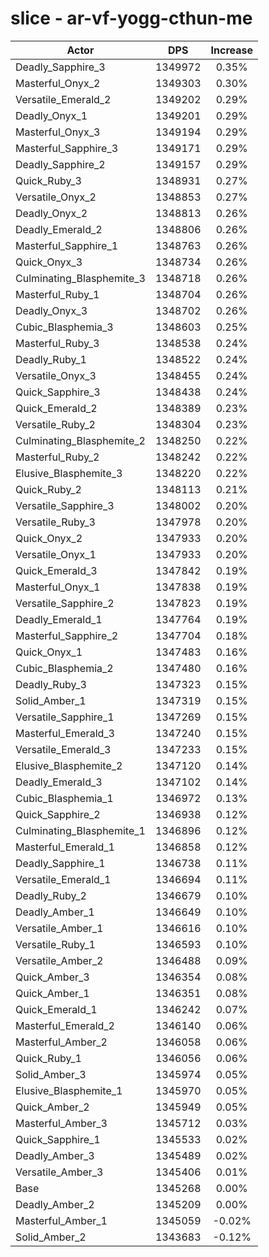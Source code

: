 # slice - ar-vf-yogg-cthun-me
| Actor | DPS | Increase |
|---|:---:|:---:|
|Deadly_Sapphire_3|1349972|0.35%|
|Masterful_Onyx_2|1349303|0.30%|
|Versatile_Emerald_2|1349202|0.29%|
|Deadly_Onyx_1|1349201|0.29%|
|Masterful_Onyx_3|1349194|0.29%|
|Masterful_Sapphire_3|1349171|0.29%|
|Deadly_Sapphire_2|1349157|0.29%|
|Quick_Ruby_3|1348931|0.27%|
|Versatile_Onyx_2|1348853|0.27%|
|Deadly_Onyx_2|1348813|0.26%|
|Deadly_Emerald_2|1348806|0.26%|
|Masterful_Sapphire_1|1348763|0.26%|
|Quick_Onyx_3|1348734|0.26%|
|Culminating_Blasphemite_3|1348718|0.26%|
|Masterful_Ruby_1|1348704|0.26%|
|Deadly_Onyx_3|1348702|0.26%|
|Cubic_Blasphemia_3|1348603|0.25%|
|Masterful_Ruby_3|1348538|0.24%|
|Deadly_Ruby_1|1348522|0.24%|
|Versatile_Onyx_3|1348455|0.24%|
|Quick_Sapphire_3|1348438|0.24%|
|Quick_Emerald_2|1348389|0.23%|
|Versatile_Ruby_2|1348304|0.23%|
|Culminating_Blasphemite_2|1348250|0.22%|
|Masterful_Ruby_2|1348242|0.22%|
|Elusive_Blasphemite_3|1348220|0.22%|
|Quick_Ruby_2|1348113|0.21%|
|Versatile_Sapphire_3|1348002|0.20%|
|Versatile_Ruby_3|1347978|0.20%|
|Quick_Onyx_2|1347933|0.20%|
|Versatile_Onyx_1|1347933|0.20%|
|Quick_Emerald_3|1347842|0.19%|
|Masterful_Onyx_1|1347838|0.19%|
|Versatile_Sapphire_2|1347823|0.19%|
|Deadly_Emerald_1|1347764|0.19%|
|Masterful_Sapphire_2|1347704|0.18%|
|Quick_Onyx_1|1347483|0.16%|
|Cubic_Blasphemia_2|1347480|0.16%|
|Deadly_Ruby_3|1347323|0.15%|
|Solid_Amber_1|1347319|0.15%|
|Versatile_Sapphire_1|1347269|0.15%|
|Masterful_Emerald_3|1347240|0.15%|
|Versatile_Emerald_3|1347233|0.15%|
|Elusive_Blasphemite_2|1347120|0.14%|
|Deadly_Emerald_3|1347102|0.14%|
|Cubic_Blasphemia_1|1346972|0.13%|
|Quick_Sapphire_2|1346938|0.12%|
|Culminating_Blasphemite_1|1346896|0.12%|
|Masterful_Emerald_1|1346858|0.12%|
|Deadly_Sapphire_1|1346738|0.11%|
|Versatile_Emerald_1|1346694|0.11%|
|Deadly_Ruby_2|1346679|0.10%|
|Deadly_Amber_1|1346649|0.10%|
|Versatile_Amber_1|1346616|0.10%|
|Versatile_Ruby_1|1346593|0.10%|
|Versatile_Amber_2|1346488|0.09%|
|Quick_Amber_3|1346354|0.08%|
|Quick_Amber_1|1346351|0.08%|
|Quick_Emerald_1|1346242|0.07%|
|Masterful_Emerald_2|1346140|0.06%|
|Masterful_Amber_2|1346058|0.06%|
|Quick_Ruby_1|1346056|0.06%|
|Solid_Amber_3|1345974|0.05%|
|Elusive_Blasphemite_1|1345970|0.05%|
|Quick_Amber_2|1345949|0.05%|
|Masterful_Amber_3|1345712|0.03%|
|Quick_Sapphire_1|1345533|0.02%|
|Deadly_Amber_3|1345489|0.02%|
|Versatile_Amber_3|1345406|0.01%|
|Base|1345268|0.00%|
|Deadly_Amber_2|1345209|0.00%|
|Masterful_Amber_1|1345059|-0.02%|
|Solid_Amber_2|1343683|-0.12%|
